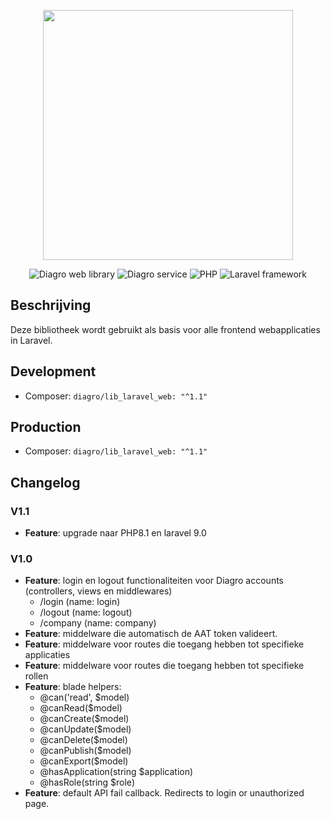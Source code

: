 <p align="center"><a href="https://laravel.com" target="_blank"><img src="https://diagro.be/assets/img/diagro-logo.svg" width="400"></a></p>

<p align="center">
<img src="https://img.shields.io/badge/project-lib_laravel_web-yellowgreen" alt="Diagro web library">
<img src="https://img.shields.io/badge/type-library-informational" alt="Diagro service">
<img src="https://img.shields.io/badge/php-8.1-blueviolet" alt="PHP">
<img src="https://img.shields.io/badge/laravel-8.67-red" alt="Laravel framework">
</p>

## Beschrijving

Deze bibliotheek wordt gebruikt als basis voor alle frontend webapplicaties in Laravel.

## Development

* Composer: `diagro/lib_laravel_web: "^1.1"`

## Production

* Composer: `diagro/lib_laravel_web: "^1.1"`

## Changelog

### V1.1

* **Feature**: upgrade naar PHP8.1 en laravel 9.0

### V1.0

* **Feature**: login en logout functionaliteiten voor Diagro accounts (controllers, views en middlewares)
  * /login (name: login)
  * /logout (name: logout)
  * /company (name: company)
* **Feature**: middelware die automatisch de AAT token valideert.
* **Feature**: middelware voor routes die toegang hebben tot specifieke applicaties
* **Feature**: middelware voor routes die toegang hebben tot specifieke rollen
* **Feature**: blade helpers:
  * @can('read', $model)
  * @canRead($model)
  * @canCreate($model)
  * @canUpdate($model)
  * @canDelete($model)
  * @canPublish($model)
  * @canExport($model)
  * @hasApplication(string $application)
  * @hasRole(string $role)
* **Feature**: default API fail callback. Redirects to login or unauthorized page.